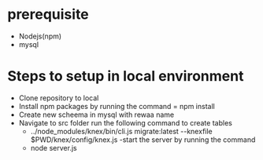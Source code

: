 # prerequisite
- Nodejs(npm)
- mysql
# Steps to setup in local environment
- Clone repository to local
- Install npm packages by running the command 
  = npm install
- Create new scheema in mysql with rewaa name
- Navigate to src folder run the following command to create tables 
  - ../node_modules/knex/bin/cli.js migrate:latest --knexfile $PWD/knex/config/knex.js
-start the server by running the command 
  - node server.js
